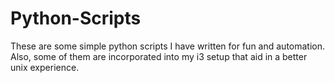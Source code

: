 # Python-Scripts
These are some simple python scripts I have written for fun and automation. Also, some of them are incorporated into my i3 setup that aid in a better unix experience.
